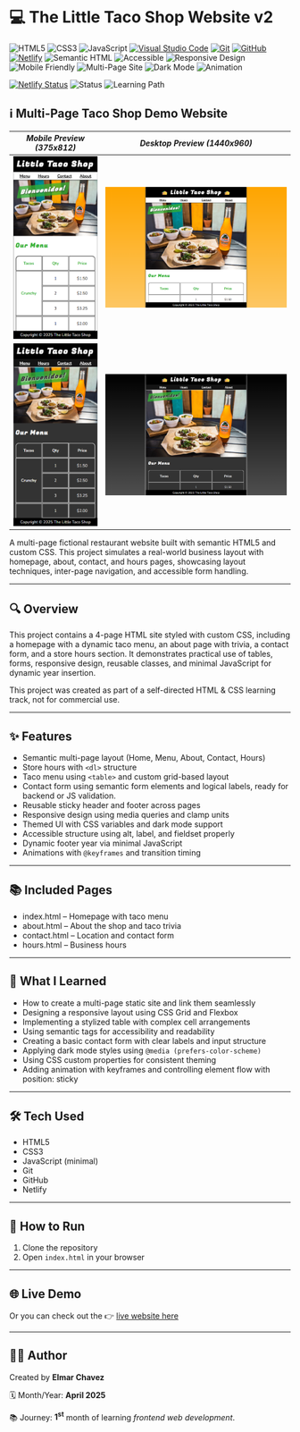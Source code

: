 # 💻 The Little Taco Shop Website v2

![HTML5](https://img.shields.io/badge/HTML5-E34F26?style=for-the-badge&logo=html5&logoColor=white)
![CSS3](https://img.shields.io/badge/CSS3-1572B6?style=for-the-badge&logo=css3&logoColor=white)
![JavaScript](https://img.shields.io/badge/JavaScript-F7DF1E?style=for-the-badge&logo=javascript&logoColor=black)
[![Visual Studio Code](https://img.shields.io/badge/VS%20Code-007ACC?style=for-the-badge&logo=visual-studio-code&logoColor=white)](https://code.visualstudio.com/)
[![Git](https://img.shields.io/badge/Git-F05032?style=for-the-badge&logo=git&logoColor=white)](https://git-scm.com/)
[![GitHub](https://img.shields.io/badge/GitHub-181717?style=for-the-badge&logo=github&logoColor=white)](https://github.com/)
[![Netlify](https://img.shields.io/badge/Netlify-00C7B7?style=for-the-badge&logo=netlify&logoColor=white)](https://www.netlify.com/)
![Semantic HTML](https://img.shields.io/badge/Semantic%20HTML-ff9800?style=for-the-badge)
![Accessible](https://img.shields.io/badge/Accessibility-A11Y-0052cc?style=for-the-badge)
![Responsive Design](https://img.shields.io/badge/Responsive%20Design-2196F3?style=for-the-badge&logo=responsive&logoColor=white)
![Mobile Friendly](https://img.shields.io/badge/Mobile%20Friendly-%E2%9C%85-1E293B?style=for-the-badge&logo=responsive-design&logoColor=white)
![Multi-Page Site](https://img.shields.io/badge/Multi--Page%20Site-✅-purple?style=for-the-badge)
![Dark Mode](https://img.shields.io/badge/Dark%20Mode-Supported-black?style=for-the-badge)
![Animation](https://img.shields.io/badge/Animation-Keyframes-important?style=for-the-badge)

[![Netlify Status](https://api.netlify.com/api/v1/badges/b7bebf6d-6ae2-462c-835a-abfb0832cf61/deploy-status)](https://the-little-taco-shop-v2-jiro.netlify.app/)
![Status](https://img.shields.io/badge/status-complete-brightgreen)
![Learning Path](https://img.shields.io/badge/learning%20path-month%201-blue)

## ℹ️ Multi-Page Taco Shop Demo Website

| _Mobile Preview (375x812)_                               | _Desktop Preview (1440x960)_                                |
| -------------------------------------------------------- | ----------------------------------------------------------- |
| ![Mobile](./images/site-preview-mobile_375x812.png)      | ![Desktop](./images/site-preview-desktop_1440x960.png)      |
| ![Mobile](./images/site-preview-mobile-dark_375x812.png) | ![Desktop](./images/site-preview-desktop-dark_1440x960.png) |

A multi-page fictional restaurant website built with semantic HTML5 and custom CSS. This project simulates a real-world business layout with homepage, about, contact, and hours pages, showcasing layout techniques, inter-page navigation, and accessible form handling.

---

## 🔍 Overview

This project contains a 4-page HTML site styled with custom CSS, including a homepage with a dynamic taco menu, an about page with trivia, a contact form, and a store hours section. It demonstrates practical use of tables, forms, responsive design, reusable classes, and minimal JavaScript for dynamic year insertion.

This project was created as part of a self-directed HTML & CSS learning track, not for commercial use.

---

## ✨ Features

- Semantic multi-page layout (Home, Menu, About, Contact, Hours)
- Store hours with `<dl>` structure
- Taco menu using `<table>` and custom grid-based layout
- Contact form using semantic form elements and logical labels, ready for backend or JS validation.
- Reusable sticky header and footer across pages
- Responsive design using media queries and clamp units
- Themed UI with CSS variables and dark mode support
- Accessible structure using alt, label, and fieldset properly
- Dynamic footer year via minimal JavaScript
- Animations with `@keyframes` and transition timing

---

## 📚 Included Pages

- index.html – Homepage with taco menu
- about.html – About the shop and taco trivia
- contact.html – Location and contact form
- hours.html – Business hours

---

## 🧠 What I Learned

- How to create a multi-page static site and link them seamlessly
- Designing a responsive layout using CSS Grid and Flexbox
- Implementing a stylized table with complex cell arrangements
- Using semantic tags for accessibility and readability
- Creating a basic contact form with clear labels and input structure
- Applying dark mode styles using `@media (prefers-color-scheme)`
- Using CSS custom properties for consistent theming
- Adding animation with keyframes and controlling element flow with position: sticky

---

## 🛠️ Tech Used

- HTML5
- CSS3
- JavaScript (minimal)
- Git
- GitHub
- Netlify

---

## 🚀 How to Run

1. Clone the repository
2. Open `index.html` in your browser

---

## 🌐 Live Demo

Or you can check out the 👉 [live website here](https://the-little-taco-shop-v2-jiro.netlify.app/)

---

## 🧑‍💻 Author

Created by **Elmar Chavez**

🗓️ Month/Year: **April 2025**

📚 Journey: **1<sup>st</sup>** month of learning _frontend web development_.
